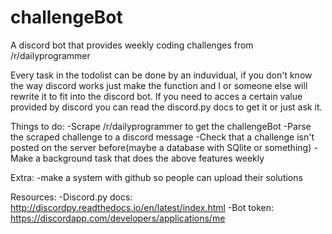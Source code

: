 # challengeBot
A discord bot that provides weekly coding challenges from /r/dailyprogrammer

Every task in the todolist can be done by an induvidual, if you don't know the way
discord works just make the function and I or someone else will rewrite it to
fit into the discord bot. If you need to acces a certain value provided by discord
you can read the discord.py docs to get it or just ask it.

Things to do:
-Scrape /r/dailyprogrammer to get the challengeBot
-Parse the scraped challenge to a discord message
-Check that a challenge isn't posted on the server before(maybe a database with SQlite or something)
-Make a background task that does the above features weekly

Extra:
-make a system with github so people can upload their solutions

Resources:
-Discord.py docs: http://discordpy.readthedocs.io/en/latest/index.html
-Bot token: https://discordapp.com/developers/applications/me